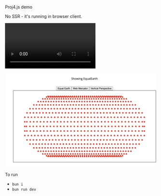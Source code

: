 Proj4.js demo

No SSR - it's running in browser client.



![Demo Video](./cover.mov)


![Cover Image](./cover.png)

To run
- `bun i`
- `bun run dev`